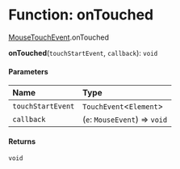 # Function: onTouched

[MouseTouchEvent](/auto-docs/playground-react/modules/MouseTouchEvent.md).onTouched

**onTouched**(`touchStartEvent`, `callback`): `void`

#### Parameters

| Name | Type |
| :------ | :------ |
| `touchStartEvent` | `TouchEvent`<`Element`> |
| `callback` | (`e`: `MouseEvent`) => `void` |

#### Returns

`void`
